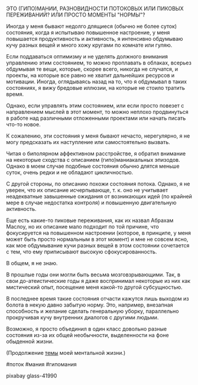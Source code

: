 ЭТО (ГИПО)МАНИИ, РАЗНОВИДНОСТИ ПОТОКОВЫХ ИЛИ ПИКОВЫХ ПЕРЕЖИВАНИЙ? ИЛИ ПРОСТО МОМЕНТЫ "НОРМЫ"?
  
Иногда у меня бывают недолго длящиеся (обычно не более суток) состояния, когда я испытываю повышенное настроение, у меня повышается продуктивность и активность, я интенсивно обдумываю кучу разных вещей и много хожу кругами по комнате или гуляю.  
  
Если поддаваться оптимизму и не уделять должного внимания управлению этим состоянием, то можно проплавать в облаках, всерьез обдумывая те вещи, которые, скорее всего, никогда не случатся, и проекты, на которые все равно не хватит дальнейших ресурсов и мотивации. Иногда, оглядываясь назад на то, что я обдумывал в таких состояниях, я вижу бредовые иллюзии, на которые не стоило тратить время.  
  
Однако, если управлять этим состоянием, или если просто повезет с направлением мыслей в этот момент, то можно неплохо продвинуться в работе над различными отложенными проектами или начать писать что-то новое.  
  
К сожалению, эти состояния у меня бывают нечасто, нерегулярно, я не могу предсказать их наступление или самостоятельно вызвать.  
  
Читая о биполярном аффективном расстройстве, я обратил внимание на некоторые сходства с описанием (гипо)маниакальных эпизодов. Однако в моем случае подобные состояния обычно длятся меньше суток, очень редки и не обладают цикличностью.    

С другой стороны, по описанию похожи состояния потока. Однако, я не уверен, что их описание исчерпывающе, т. к. оно не учитывает неадекватные завышенные ожидания от возникающих идей (по крайней мере в случае недостатка контроля) и повышенную двигательную активность.  
  
Еще есть какие-то пиковые переживания, как их назвал Абрахам Маслоу, но их описание мало подходит по той причине, что фокусируется на повышенном настроении (которое, в принципе, у меня может быть просто нормальным в этот момент) и мне не совсем ясно, как мое обдумывание кучи разных вещей в этом состоянии сочетается с тем, что ему приписывают высокую сфокусированность.

В общем, я не знаю.  
  
В прошлые годы они могли быть весьма мозговзрывающими. Так, в свои до-атеистические годы я даже воспринимал некоторые из них как мистический опыт, посещение меня какой-то другой субсущностью.  
  
В последнее время такие состояния отчасти кажутся лишь выходом из болота в некую давно забытую норму. Это, например, внезапная способность и желание сделать генеральную уборку, параллельно прокручивая кучу внутренних диалогов с другими людьми.  
  
Возможно, я просто объединил в один класс довольно разные состояния из-за их общей необычности, выделенности на фоне обыденной жизни.  

(Продолжение [темы](https://vk.com/wall-178968945_301) моей ментальной жизни.)
  
\#поток \#мания \#гипомания

pixabay
glass-41990